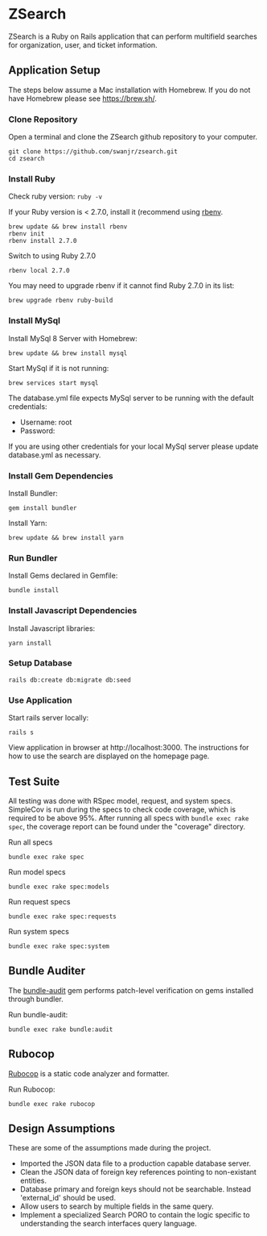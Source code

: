 # ZSearch

ZSearch is a Ruby on Rails application that can perform multifield searches for organization, user, and ticket information. 

## Application Setup
The steps below assume a Mac installation with Homebrew. If you do not have Homebrew please see https://brew.sh/.

### Clone Repository
Open a terminal and clone the ZSearch github repository to your computer.
```shell
git clone https://github.com/swanjr/zsearch.git
cd zsearch
```

### Install Ruby
Check ruby version: `ruby -v`

If your Ruby version is < 2.7.0, install it (recommend using [rbenv](https://github.com/rbenv/rbenv#installation). 
```shell
brew update && brew install rbenv
rbenv init
rbenv install 2.7.0
```
Switch to using Ruby 2.7.0
```shell
rbenv local 2.7.0
```

You may need to upgrade rbenv if it cannot find Ruby 2.7.0 in its list:
```shell
brew upgrade rbenv ruby-build
```

### Install MySql
Install MySql 8 Server with Homebrew:
```shell
brew update && brew install mysql
```

Start MySql if it is not running:
```shell
brew services start mysql
```

The database.yml file expects MySql server to be running with the default credentials:
- Username: root
- Password: 

If you are using other credentials for your local MySql server please update database.yml as necessary.

### Install Gem Dependencies
Install Bundler:
```shell
gem install bundler
```

Install Yarn:
```shell
brew update && brew install yarn
```

### Run Bundler
Install Gems declared in Gemfile:
```shell
bundle install
```

### Install Javascript Dependencies
Install Javascript libraries: 
```shell
yarn install
```

### Setup Database
```shell
rails db:create db:migrate db:seed
```

### Use Application
Start rails server locally:
```shell
rails s
```
View application in browser at http://localhost:3000. The instructions for how to use the search are displayed 
on the homepage page.

## Test Suite
All testing was done with RSpec model, request, and system specs. SimpleCov is run during the specs to check code coverage, which is required to be above 95%. After running all specs with `bundle exec rake spec`, the coverage report can be found under the "coverage" directory.

Run all specs
```shell
bundle exec rake spec
```

Run model specs
```shell
bundle exec rake spec:models
```

Run request specs
```shell
bundle exec rake spec:requests
```

Run system specs
```shell
bundle exec rake spec:system
```

## Bundle Auditer
The [bundle-audit](https://github.com/rubysec/bundler-audit) gem performs patch-level 
verification on gems installed through bundler.

Run bundle-audit:
```shell
bundle exec rake bundle:audit
```

## Rubocop
[Rubocop](https://github.com/rubocop-hq/rubocop) is a static code analyzer and formatter.

Run Rubocop:
```shell
bundle exec rake rubocop
```

## Design Assumptions
These are some of the assumptions made during the project.
- Imported the JSON data file to a production capable database server.
- Clean the JSON data of foreign key references pointing to non-existant entities. 
- Database primary and foreign keys should not be searchable. Instead 'external_id' should be used.
- Allow users to search by multiple fields in the same query.
- Implement a specialized Search PORO to contain the logic specific to understanding the search interfaces query language.
